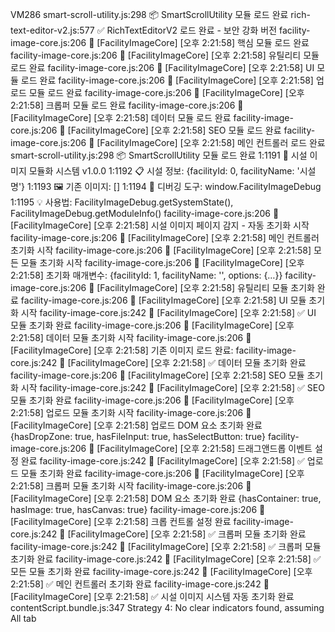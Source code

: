 VM286 smart-scroll-utility.js:298 📦 SmartScrollUtility 모듈 로드 완료
rich-text-editor-v2.js:577 ✅ RichTextEditorV2 로드 완료 - 보안 강화 버전
facility-image-core.js:206 🏢 [FacilityImageCore] [오후 2:21:58] 핵심 모듈 로드 완료
facility-image-core.js:206 🏢 [FacilityImageCore] [오후 2:21:58] 유틸리티 모듈 로드 완료
facility-image-core.js:206 🏢 [FacilityImageCore] [오후 2:21:58] UI 모듈 로드 완료
facility-image-core.js:206 🏢 [FacilityImageCore] [오후 2:21:58] 업로드 모듈 로드 완료
facility-image-core.js:206 🏢 [FacilityImageCore] [오후 2:21:58] 크롭퍼 모듈 로드 완료
facility-image-core.js:206 🏢 [FacilityImageCore] [오후 2:21:58] 데이터 모듈 로드 완료
facility-image-core.js:206 🏢 [FacilityImageCore] [오후 2:21:58] SEO 모듈 로드 완료
facility-image-core.js:206 🏢 [FacilityImageCore] [오후 2:21:58] 메인 컨트롤러 로드 완료
smart-scroll-utility.js:298 📦 SmartScrollUtility 모듈 로드 완료
1:1191 🚀 시설 이미지 모듈화 시스템 v1.0.0
1:1192 📋 시설 정보: {facilityId: 0, facilityName: '시설명'}
1:1193 🖼️ 기존 이미지: []
1:1194 🔧 디버깅 도구: window.FacilityImageDebug
1:1195 💡 사용법: FacilityImageDebug.getSystemState(), FacilityImageDebug.getModuleInfo()
facility-image-core.js:206 🏢 [FacilityImageCore] [오후 2:21:58] 시설 이미지 페이지 감지 - 자동 초기화 시작
facility-image-core.js:206 🏢 [FacilityImageCore] [오후 2:21:58] 메인 컨트롤러 초기화 시작
facility-image-core.js:206 🏢 [FacilityImageCore] [오후 2:21:58] 모든 모듈 초기화 시작
facility-image-core.js:206 🏢 [FacilityImageCore] [오후 2:21:58] 초기화 매개변수: {facilityId: 1, facilityName: '', options: {…}}
facility-image-core.js:206 🏢 [FacilityImageCore] [오후 2:21:58] 유틸리티 모듈 초기화 완료
facility-image-core.js:206 🏢 [FacilityImageCore] [오후 2:21:58] UI 모듈 초기화 시작
facility-image-core.js:242 🏢 [FacilityImageCore] [오후 2:21:58] ✅ UI 모듈 초기화 완료
facility-image-core.js:206 🏢 [FacilityImageCore] [오후 2:21:58] 데이터 모듈 초기화 시작
facility-image-core.js:206 🏢 [FacilityImageCore] [오후 2:21:58] 기존 이미지 로드 완료:
facility-image-core.js:242 🏢 [FacilityImageCore] [오후 2:21:58] ✅ 데이터 모듈 초기화 완료
facility-image-core.js:206 🏢 [FacilityImageCore] [오후 2:21:58] SEO 모듈 초기화 시작
facility-image-core.js:242 🏢 [FacilityImageCore] [오후 2:21:58] ✅ SEO 모듈 초기화 완료
facility-image-core.js:206 🏢 [FacilityImageCore] [오후 2:21:58] 업로드 모듈 초기화 시작
facility-image-core.js:206 🏢 [FacilityImageCore] [오후 2:21:58] 업로드 DOM 요소 초기화 완료 {hasDropZone: true, hasFileInput: true, hasSelectButton: true}
facility-image-core.js:206 🏢 [FacilityImageCore] [오후 2:21:58] 드래그앤드롭 이벤트 설정 완료
facility-image-core.js:242 🏢 [FacilityImageCore] [오후 2:21:58] ✅ 업로드 모듈 초기화 완료
facility-image-core.js:206 🏢 [FacilityImageCore] [오후 2:21:58] 크롭퍼 모듈 초기화 시작
facility-image-core.js:206 🏢 [FacilityImageCore] [오후 2:21:58] DOM 요소 초기화 완료 {hasContainer: true, hasImage: true, hasCanvas: true}
facility-image-core.js:206 🏢 [FacilityImageCore] [오후 2:21:58] 크롭 컨트롤 설정 완료
facility-image-core.js:242 🏢 [FacilityImageCore] [오후 2:21:58] ✅ 크롭퍼 모듈 초기화 완료
facility-image-core.js:242 🏢 [FacilityImageCore] [오후 2:21:58] ✅ 크롭퍼 모듈 초기화 완료
facility-image-core.js:242 🏢 [FacilityImageCore] [오후 2:21:58] ✅ 모든 모듈 초기화 완료
facility-image-core.js:242 🏢 [FacilityImageCore] [오후 2:21:58] ✅ 메인 컨트롤러 초기화 완료
facility-image-core.js:242 🏢 [FacilityImageCore] [오후 2:21:58] ✅ 시설 이미지 시스템 자동 초기화 완료
contentScript.bundle.js:347 Strategy 4: No clear indicators found, assuming All tab 



